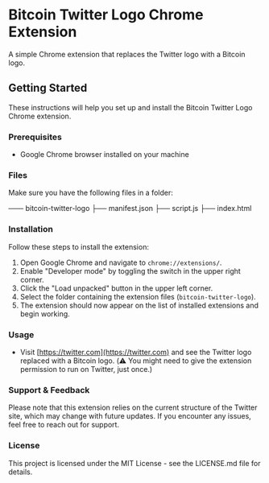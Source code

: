# Bitcoin Twitter Logo Chrome Extension

A simple Chrome extension that replaces the Twitter logo with a Bitcoin logo.

## Getting Started

These instructions will help you set up and install the Bitcoin Twitter Logo Chrome extension.

### Prerequisites

* Google Chrome browser installed on your machine

### Files

Make sure you have the following files in a folder:

─── bitcoin-twitter-logo
├── manifest.json
├── script.js
├── index.html


### Installation

Follow these steps to install the extension:

1. Open Google Chrome and navigate to `chrome://extensions/`.
2. Enable "Developer mode" by toggling the switch in the upper right corner.
3. Click the "Load unpacked" button in the upper left corner.
4. Select the folder containing the extension files (`bitcoin-twitter-logo`).
5. The extension should now appear on the list of installed extensions and begin working.

### Usage

* Visit [https://twitter.com](https://twitter.com) and see the Twitter logo replaced with a Bitcoin logo. (⚠️ You might need to give the extension permission to run on Twitter, just once.)

### Support & Feedback

Please note that this extension relies on the current structure of the Twitter site, which may change with future updates. If you encounter any issues, feel free to reach out for support.

### License

This project is licensed under the MIT License - see the LICENSE.md file for details.
